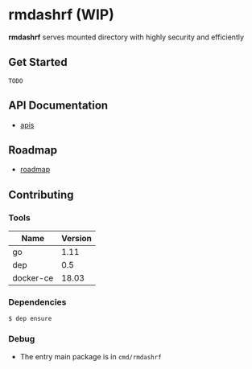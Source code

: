 # rmdashrf (WIP)

**rmdashrf** serves mounted directory with highly security and efficiently

## Get Started

```
TODO
```

## API Documentation

- [apis](https://github.com/yuqingc/rmdashrf/blob/master/docs/apis.md)

## Roadmap

- [roadmap](https://github.com/yuqingc/rmdashrf/blob/master/docs/roadmap.md)


## Contributing

### Tools

|Name|Version|
|-|-|
|go|1.11|
|dep|0.5|
|docker-ce|18.03|


### Dependencies

```
$ dep ensure
```

### Debug

- The entry main package is in `cmd/rmdashrf`

